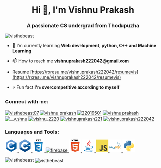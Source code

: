 <h1 align="center">Hi 👋, I'm Vishnu Prakash</h1>
<h3 align="center">A passionate CS undergrad from Thodupuzha</h3>

<p align="left"> <img src="https://komarev.com/ghpvc/?username=visthebeast&label=Profile%20views&color=2fbcab&style=flat" alt="visthebeast" /> </p>

- 🌱 I’m currently learning **Web development, python, C++ and Machine Learning**

- 📫 How to reach me **vishnuprakash222042@gmail.com**

- Resume [https://rxresu.me/vishnuprakash222042/resumevis](https://rxresu.me/vishnuprakash222042/resumevis)

- ⚡ Fun fact **I'm overcompetitive according to myself**

<h3 align="left">Connect with me:</h3>
<p align="left">
<a href="https://twitter.com/visthebeast07" target="blank"><img align="center" src="https://raw.githubusercontent.com/rahuldkjain/github-profile-readme-generator/master/src/images/icons/Social/twitter.svg" alt="visthebeast07" height="30" width="40" /></a>
<a href="https://www.linkedin.com/in/vishnu-prakash-073067201" target="blank"><img align="center" src="https://raw.githubusercontent.com/rahuldkjain/github-profile-readme-generator/master/src/images/icons/Social/linked-in-alt.svg" alt="vishnu prakash" height="30" width="40" /></a>
<a href="https://stackoverflow.com/users/22019501" target="blank"><img align="center" src="https://raw.githubusercontent.com/rahuldkjain/github-profile-readme-generator/master/src/images/icons/Social/stack-overflow.svg" alt="22019501" height="30" width="40" /></a>
<a href="https://fb.com/vishnu prakash" target="blank"><img align="center" src="https://raw.githubusercontent.com/rahuldkjain/github-profile-readme-generator/master/src/images/icons/Social/facebook.svg" alt="vishnu prakash" height="30" width="40" /></a>
<a href="https://instagram.com/__v.shnu" target="blank"><img align="center" src="https://raw.githubusercontent.com/rahuldkjain/github-profile-readme-generator/master/src/images/icons/Social/instagram.svg" alt="__v.shnu" height="30" width="40" /></a>
<a href="https://www.codechef.com/users/vishnu_2220" target="blank"><img align="center" src="https://cdn.jsdelivr.net/npm/simple-icons@3.1.0/icons/codechef.svg" alt="vishnu_2220" height="30" width="40" /></a>
<a href="https://www.hackerrank.com/vishnuprakash221" target="blank"><img align="center" src="https://raw.githubusercontent.com/rahuldkjain/github-profile-readme-generator/master/src/images/icons/Social/hackerrank.svg" alt="vishnuprakash221" height="30" width="40" /></a>
<a href="https://www.leetcode.com/vishnuprakash222042" target="blank"><img align="center" src="https://raw.githubusercontent.com/rahuldkjain/github-profile-readme-generator/master/src/images/icons/Social/leet-code.svg" alt="vishnuprakash222042" height="30" width="40" /></a>
</p>

<h3 align="left">Languages and Tools:</h3>
<p align="left"> <a href="https://www.cprogramming.com/" target="_blank" rel="noreferrer"> <img src="https://raw.githubusercontent.com/devicons/devicon/master/icons/c/c-original.svg" alt="c" width="40" height="40"/> </a> <a href="https://www.w3schools.com/cpp/" target="_blank" rel="noreferrer"> <img src="https://raw.githubusercontent.com/devicons/devicon/master/icons/cplusplus/cplusplus-original.svg" alt="cplusplus" width="40" height="40"/> </a> <a href="https://www.w3schools.com/css/" target="_blank" rel="noreferrer"> <img src="https://raw.githubusercontent.com/devicons/devicon/master/icons/css3/css3-original-wordmark.svg" alt="css3" width="40" height="40"/> </a> <a href="https://firebase.google.com/" target="_blank" rel="noreferrer"> <img src="https://www.vectorlogo.zone/logos/firebase/firebase-icon.svg" alt="firebase" width="40" height="40"/> </a> <a href="https://www.w3.org/html/" target="_blank" rel="noreferrer"> <img src="https://raw.githubusercontent.com/devicons/devicon/master/icons/html5/html5-original-wordmark.svg" alt="html5" width="40" height="40"/> </a> <a href="https://www.java.com" target="_blank" rel="noreferrer"> <img src="https://raw.githubusercontent.com/devicons/devicon/master/icons/java/java-original.svg" alt="java" width="40" height="40"/> </a> <a href="https://developer.mozilla.org/en-US/docs/Web/JavaScript" target="_blank" rel="noreferrer"> <img src="https://raw.githubusercontent.com/devicons/devicon/master/icons/javascript/javascript-original.svg" alt="javascript" width="40" height="40"/> </a> <a href="https://www.mysql.com/" target="_blank" rel="noreferrer"> <img src="https://raw.githubusercontent.com/devicons/devicon/master/icons/mysql/mysql-original-wordmark.svg" alt="mysql" width="40" height="40"/> </a> <a href="https://www.python.org" target="_blank" rel="noreferrer"> <img src="https://raw.githubusercontent.com/devicons/devicon/master/icons/python/python-original.svg" alt="python" width="40" height="40"/> </a> </p>

<p><img align="left" src="https://github-readme-stats.vercel.app/api/top-langs?username=visthebeast&show_icons=true&locale=en&layout=compact" alt="visthebeast" /></p>

<p>&nbsp;<img align="center" src="https://github-readme-stats.vercel.app/api?username=visthebeast&show_icons=true&locale=en" alt="visthebeast" /></p>
